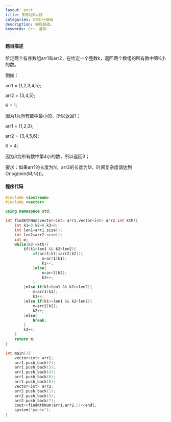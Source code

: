 ```yaml
---
layout: post
title: 多数组K大数
categories: C和C++基础
description: 编程基础。
keywords: C++，基础
---
```


#### 题目描述


给定两个有序数组arr1和arr2，在给定一个整数k，返回两个数组的所有数中第K小的数。

例如：

arr1 = {1,2,3,4,5};

arr2 = {3,4,5};

K = 1;

因为1为所有数中最小的，所以返回1；

arr1 = {1,2,3};

arr2 = {3,4,5,6};

K = 4;

因为3为所有数中第4小的数，所以返回3；

要求：如果arr1的长度为N，arr2的长度为M，时间复杂度请达到O(log(min{M,N}))。

#### 程序代码

```cpp
#include <iostream>
#include <vector>

using namespace std;

int findKthNum(vector<int> arr1,vector<int> arr2,int kth){
	int k1=0,k2=0,k3=0;
	int len1=arr1.size();
	int len2=arr2.size();
	int m;
	while(k3!=kth){
		if(k1<len1 && k2<len2){
			if(arr1[k1]<arr2[k2]){
				m=arr1[k1];
				k1++;
			}else{
				m=arr2[k2];
				k2++;
			}
		}else if(k1<len1 && k2>=len2){
			m=arr1[k1];
			k1++;
		}else if(k1>=len1 && k2<len2){
			m=arr2[k2];
			k2++;
		}else{
			break;
		}
		k3++;
	}
	return m;
}

int main(){
	vector<int> arr1;
	arr1.push_back(2);
	arr1.push_back(3);
	arr1.push_back(4);
	arr1.push_back(6);
	arr1.push_back(8);
	vector<int> arr2;
	arr2.push_back(1);
	arr2.push_back(5);
	arr2.push_back(7);
	cout<<findKthNum(arr1,arr2,5)<<endl;
	system("pause");
}
```